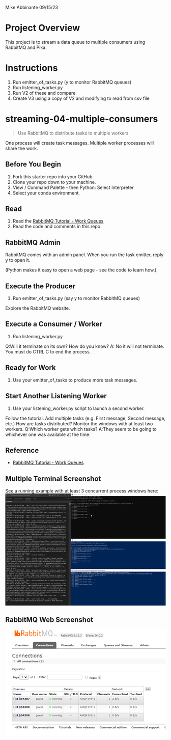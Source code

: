 Mike Abbinante 09/15/23

# Project Overview
 This project is to stream a data queue to multiple consumers using RabbitMQ and Pika.

# Instructions
 1. Run emitter_of_tasks.py (y to monitor RabbitMQ queues)
 2. Run listening_worker.py
 3. Run V2 of these and compare
 4. Create V3 using a copy of V2 and modifying to read from csv file
# streaming-04-multiple-consumers

> Use RabbitMQ to distribute tasks to multiple workers

One process will create task messages. Multiple worker processes will share the work. 


## Before You Begin

1. Fork this starter repo into your GitHub.
1. Clone your repo down to your machine.
1. View / Command Palette - then Python: Select Interpreter
1. Select your conda environment. 

## Read

1. Read the [RabbitMQ Tutorial - Work Queues](https://www.rabbitmq.com/tutorials/tutorial-two-python.html)
1. Read the code and comments in this repo.

## RabbitMQ Admin 

RabbitMQ comes with an admin panel. When you run the task emitter, reply y to open it. 

(Python makes it easy to open a web page - see the code to learn how.)

## Execute the Producer

1. Run emitter_of_tasks.py (say y to monitor RabbitMQ queues)

Explore the RabbitMQ website.

## Execute a Consumer / Worker

1. Run listening_worker.py

Q:Will it terminate on its own? How do you know? 
A: No it will not terminate. You must do CTRL C to end the process.

## Ready for Work

1. Use your emitter_of_tasks to produce more task messages.

## Start Another Listening Worker 

1. Use your listening_worker.py script to launch a second worker. 

Follow the tutorial. 
Add multiple tasks (e.g. First message, Second message, etc.)
How are tasks distributed? 
Monitor the windows with at least two workers. 
Q:Which worker gets which tasks? 
A:They seem to be going to whichever one was available at the time.


## Reference

- [RabbitMQ Tutorial - Work Queues](https://www.rabbitmq.com/tutorials/tutorial-two-python.html)


## Multiple Terminal Screenshot

See a running example with at least 3 concurrent process windows here: ![Alt text](<Project screenshot.PNG>)

## RabbitMQ Web Screenshot
![Alt text](<RabbitMQ tasks.PNG>)